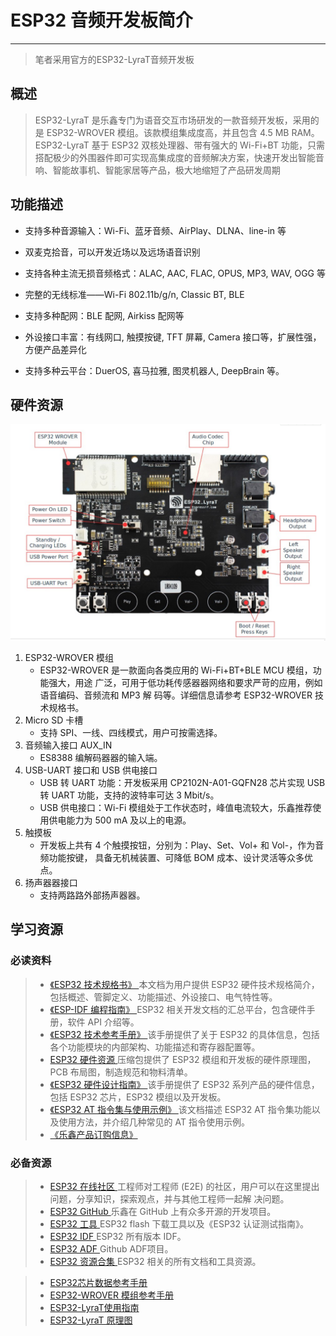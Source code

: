 # ESP32 音频开发板简介 #
---
>笔者采用官方的ESP32-LyraT音频开发板

   
## 概述 ##
>ESP32-LyraT 是乐鑫专门为语音交互市场研发的一款音频开发板，采用的是 ESP32-WROVER 模组。该款模组集成度高，并且包含 4.5 MB RAM。ESP32-LyraT 基于 ESP32 双核处理器、带有强大的 Wi-Fi+BT 功能，只需搭配极少的外围器件即可实现高集成度的音频解决方案，快速开发出智能音响、智能故事机、智能家居等产品，极大地缩短了产品研发周期


## 功能描述 ##

- 支持多种音源输入：Wi-Fi、蓝牙音频、AirPlay、DLNA、line-in 等

- 双麦克拾音，可以开发近场以及远场语音识别

- 支持各种主流无损音频格式：ALAC, AAC, FLAC, OPUS, MP3, WAV, OGG 等

- 完整的无线标准——Wi-Fi 802.11b/g/n, Classic BT, BLE

- 支持多种配网：BLE 配网, Airkiss 配网等

- 外设接口丰富：有线网口, 触摸按键, TFT 屏幕, Camera 接口等，扩展性强，方便产品差异化

- 支持多种云平台：DuerOS, 喜马拉雅, 图灵机器人, DeepBrain 等。


## 硬件资源 ##
![](./kf2.png "开发板")

1. ESP32-WROVER 模组
    - ESP32-WROVER 是一款面向各类应用的 Wi-Fi+BT+BLE MCU 模组，功能强大，用途
广泛，可用于低功耗传感器器网络和要求严苛的应用，例如语音编码、音频流和 MP3 解
码等。详细信息请参考 ESP32-WROVER 技术规格书。
2. Micro SD 卡槽
    - 支持 SPI、一线、四线模式，用户可按需选择。
3. 音频输入接口 AUX_IN
    - ES8388 编解码器器的输入端。
4. USB-UART 接口和 USB 供电接口
    - USB 转 UART 功能：开发板采用 CP2102N-A01-GQFN28 芯片实现 USB 转 UART
功能，支持的波特率可达 3 Mbit/s。
    - USB 供电接口：Wi-Fi 模组处于工作状态时，峰值电流较大，乐鑫推荐使用供电能力为 500 mA 及以上的电源。
5. 触摸板
    - 开发板上共有 4 个触摸按钮，分别为：Play、Set、Vol+ 和 Vol-，作为音频功能按键，
具备无机械装置、可降低 BOM 成本、设计灵活等众多优点。
6. 扬声器器接口 
   - 支持两路路外部扬声器器。


## 学习资源 ##
### 必读资料 ###
>- [《ESP32 技术规格书》 ](https://www.espressif.com/sites/default/files/documentation/esp32_datasheet_cn.pdf)本文档为用户提供 ESP32 硬件技术规格简介，包括概述、管脚定义、功能描述、外设接口、电气特性等。
>- [《ESP-IDF 编程指南》 ](https://docs.espressif.com/projects/esp-idf/zh_CN/latest/index.html)ESP32 相关开发文档的汇总平台，包含硬件手册，软件 API 介绍等。
>- [《ESP32 技术参考手册》 ](https://www.espressif.com/sites/default/files/documentation/esp32_technical_reference_manual_cn.pdf)该手册提供了关于 ESP32 的具体信息，包括各个功能模块的内部架构、功能描述和寄存器配置等。
>- [ESP32 硬件资源 ](https://www.espressif.com/sites/default/files/documentation/esp32_technical_reference_manual_cn.pdf)压缩包提供了 ESP32 模组和开发板的硬件原理图，PCB 布局图，制造规范和物料清单。
>- [《ESP32 硬件设计指南》 ](https://www.espressif.com/sites/default/files/documentation/esp32_hardware_design_guidelines_cn.pdf)该手册提供了 ESP32 系列产品的硬件信息，包括 ESP32 芯片，ESP32 模组以及开发板。
>- [《ESP32 AT 指令集与使用示例》 ](https://www.espressif.com/sites/default/files/documentation/esp32_at_instruction_set_and_examples_cn.pdf)该文档描述 ESP32 AT 指令集功能以及使用方法，并介绍几种常见的 AT 指令使用示例。
>- [《乐鑫产品订购信息》 ](https://www.espressif.com/sites/default/files/documentation/espressif_products_ordering_information_cn.pdf)


### 必备资源 ###
>- [ESP32 在线社区 ](https://www.esp32.com/)工程师对工程师 (E2E) 的社区，用户可以在这里提出问题，分享知识，探索观点，并与其他工程师一起解
决问题。
>- [ESP32 GitHub ](https://github.com/espressif)乐鑫在 GitHub 上有众多开源的开发项目。
>- [ESP32 工具 ](http://www.espressif.com/zh-hans/support/download/other-tools?keys=&field_type_tid%5B%5D=13)ESP32 flash 下载工具以及《ESP32 认证测试指南》。
>- [ESP32 IDF ](https://www.espressif.com/zh-hans/support/download/sdks-demos?keys=&field_type_tid%5B%5D=13)ESP32 所有版本 IDF。
>-  [ESP32 ADF ](https://github.com/espressif/esp-adf)Github ADF项目。
>- [ESP32 资源合集 ](https://www.espressif.com/zh-hans/products/hardware/esp32/resources)ESP32 相关的所有文档和工具资源。

>- [ESP32芯片数据参考手册](https://www.espressif.com/sites/default/files/documentation/esp32_datasheet_cn.pdf)
>- [ESP32-WROVER 模组参考手册](https://www.espressif.com/sites/default/files/documentation/esp32_wrover_datasheet_cn.pdf )
>- [ESP32-LyraT使用指南](https://www.espressif.com/sites/default/files/documentation/esp32-lyrat_user_guide_cn.pdf )
>- [ESP32-LyraT 原理图](https://dl.espressif.com/dl/schematics/esp32-lyrat-v4.3-schematic.pdff )
